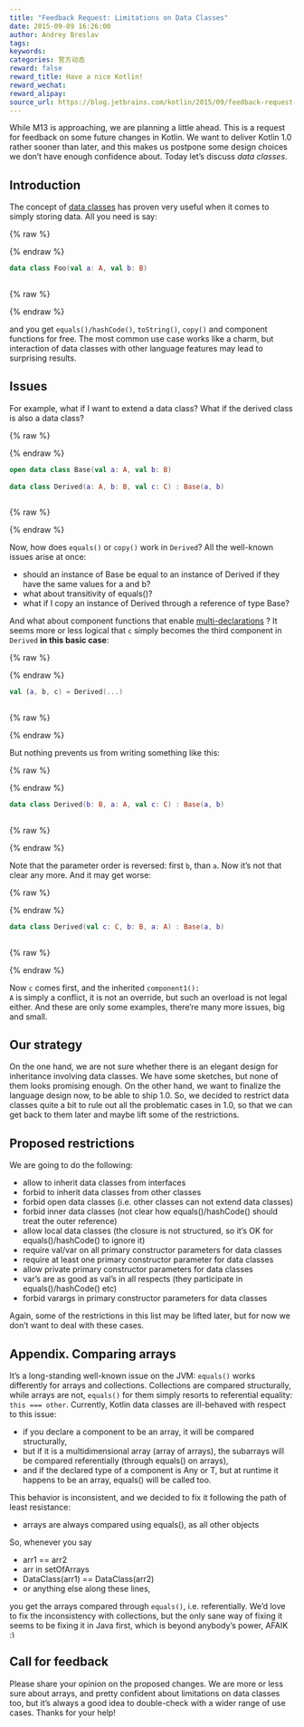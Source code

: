```yaml
---
title: "Feedback Request: Limitations on Data Classes"
date: 2015-09-09 16:26:00
author: Andrey Breslav
tags:
keywords:
categories: 官方动态
reward: false
reward_title: Have a nice Kotlin!
reward_wechat:
reward_alipay:
source_url: https://blog.jetbrains.com/kotlin/2015/09/feedback-request-limitations-on-data-classes/
---
```


While M13 is approaching, we are planning a little ahead. This is a request for feedback on some future changes in Kotlin.
We want to deliver Kotlin 1.0 rather sooner than later, and this makes us postpone some design choices we don’t have enough confidence about. Today let’s discuss <em>data classes</em>.<span id="more-2472"></span>
## Introduction

The concept of  [data classes](http://kotlinlang.org/docs/reference/data-classes.html)  has proven very useful when it comes to simply storing data. All you need is say:

{% raw %}
<p></p>
{% endraw %}

```kotlin
data class Foo(val a: A, val b: B)
 
```

{% raw %}
<p></p>
{% endraw %}

and you get <code>equals()/hashCode()</code>, <code>toString()</code>, <code>copy()</code> and component functions for free.
The most common use case works like a charm, but interaction of data classes with other language features may lead to surprising results.
## Issues

For example, what if I want to extend a data class? What if the derived class is also a data class?

{% raw %}
<p></p>
{% endraw %}

```kotlin
open data class Base(val a: A, val b: B)
 
data class Derived(a: A, b: B, val c: C) : Base(a, b)
 
```

{% raw %}
<p></p>
{% endraw %}

Now, how does <code>equals()</code> or <code>copy()</code> work in <code>Derived</code>? All the well-known issues arise at once:

* should an instance of Base be equal to an instance of Derived if they have the same values for a and b?
* what about transitivity of equals()?
* what if I copy an instance of Derived through a reference of type Base?

And what about component functions that enable  [multi-declarations](http://kotlinlang.org/docs/reference/multi-declarations.html) ? It seems more or less logical that <code>c</code> simply becomes the third component in <code>Derived</code> <strong>in this basic case</strong>:

{% raw %}
<p></p>
{% endraw %}

```kotlin
val (a, b, c) = Derived(...)
 
```

{% raw %}
<p></p>
{% endraw %}

But nothing prevents us from writing something like this:

{% raw %}
<p></p>
{% endraw %}

```kotlin
data class Derived(b: B, a: A, val c: C) : Base(a, b)
 
```

{% raw %}
<p></p>
{% endraw %}

Note that the parameter order is reversed: first <code>b</code>, than <code>a</code>. Now it’s not that clear any more. And it may get worse:

{% raw %}
<p></p>
{% endraw %}

```kotlin
data class Derived(val c: C, b: B, a: A) : Base(a, b)
 
```

{% raw %}
<p></p>
{% endraw %}

Now <code>c</code> comes first, and the inherited <code>component1(): A</code> is simply a conflict, it is not an override, but such an overload is not legal either.
And these are only some examples, there’re many more issues, big and small.
## Our strategy

On the one hand, we are not sure whether there is an elegant design for inheritance involving data classes. We have some sketches, but none of them looks promising enough.
On the other hand, we want to finalize the language design now, to be able to ship 1.0.
So, we decided to restrict data classes quite a bit to rule out all the problematic cases in 1.0, so that we can get back to them later and maybe lift some of the restrictions.
## Proposed restrictions

We are going to do the following:

* allow to inherit data classes from interfaces
* forbid to inherit data classes from other classes
* forbid open data classes (i.e. other classes can not extend data classes)
* forbid inner data classes (not clear how equals()/hashCode() should treat the outer reference)
* allow local data classes (the closure is not structured, so it’s OK for equals()/hashCode() to ignore it)
* require val/var on all primary constructor parameters for data classes
* require at least one primary constructor parameter for data classes
* allow private primary constructor parameters for data classes
* var’s are as good as val’s in all respects (they participate in equals()/hashCode() etc)
* forbid varargs in primary constructor parameters for data classes

Again, some of the restrictions in this list may be lifted later, but for now we don’t want to deal with these cases.
## Appendix. Comparing arrays

It’s a long-standing well-known issue on the JVM: <code>equals()</code> works differently for arrays and collections. Collections are compared structurally, while arrays are not, <code>equals()</code> for them simply resorts to referential equality: <code>this === other</code>.
Currently, Kotlin data classes are ill-behaved with respect to this issue:

* if you declare a component to be an array, it will be compared structurally,
* but if it is a multidimensional array (array of arrays), the subarrays will be compared referentially (through equals() on arrays),
* and if the declared type of a component is Any or T, but at runtime it happens to be an array, equals() will be called too.

This behavior is inconsistent, and we decided to fix it following the path of least resistance:

* arrays are always compared using equals(), as all other objects

So, whenever you say

* arr1 == arr2
* arr in setOfArrays
* DataClass(arr1) == DataClass(arr2)
* or anything else along these lines,

you get the arrays compared through <code>equals()</code>, i.e. referentially.
We’d love to fix the inconsistency with collections, but the only sane way of fixing it seems to be fixing it in Java first, which is beyond anybody’s power, AFAIK <img alt=":)" class="wp-smiley" data-recalc-dims="1" src="https://i2.wp.com/blog.jetbrains.com/kotlin/wp-includes/images/smilies/simple-smile.png?w=640&amp;ssl=1" style="height: 1em; max-height: 1em;"/>
## Call for feedback

Please share your opinion on the proposed changes. We are more or less sure about arrays, and pretty confident about limitations on data classes too, but it’s always a good idea to double-check with a wider range of use cases.
Thanks for your help!
